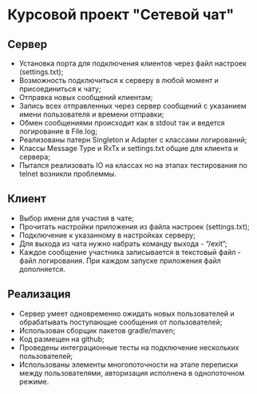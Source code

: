 # Курсовой проект "Сетевой чат"

## Сервер

- Установка порта для подключения клиентов через файл настроек (settings.txt);
- Возможность подключиться к серверу в любой момент и присоединиться к чату;
- Отправка новых сообщений клиентам;
- Запись всех отправленных через сервер сообщений с указанием имени пользователя и времени отправки;
- Обмен сообщениями происходит как в stdout так и ведется логирование в File.log;
- Реализованы патерн Singleton и Adapter с классами логирований;
- Классы Message Type и RxTx и settings.txt общие для клиента и сервера;
- Пытался реализовать IO на классах но на этапах тестирования по telnet возникли проблеммы.

## Клиент

- Выбор имени для участия в чате;
- Прочитать настройки приложения из файла настроек (settings.txt);
- Подключение к указанному в настройках серверу;
- Для выхода из чата нужно набрать команду выхода - “/exit”;
- Каждое сообщение участника записывается в текстовый файл - файл логирования. При каждом запуске приложения файл  дополняется.

## Реализация

- Сервер умеет одновременно ожидать новых пользователей и обрабатывать поступающие сообщения от пользователей;
- Использован сборщик пакетов gradle/maven;
- Код размещен на github;
- Проведены интеграционные тесты на подключение нескольких пользователей;
- Использованы элементы многопоточности на этапе переписки между пользователями, авторизация исполнена в однопоточном режиме.